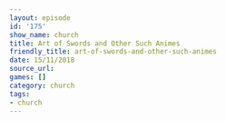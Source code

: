 ```yaml
---
layout: episode
id: '175'
show_name: church
title: Art of Swords and Other Such Animes
friendly_title: art-of-swords-and-other-such-animes
date: 15/11/2018
source_url: 
games: []
category: church
tags:
- church
---
```

